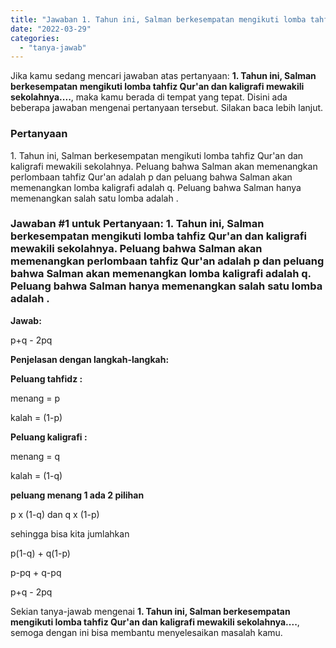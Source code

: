 ```yaml
---
title: "Jawaban 1. Tahun ini, Salman berkesempatan mengikuti lomba tahfiz Qur'an dan kaligrafi mewakili sekolahnya...."
date: "2022-03-29"
categories: 
  - "tanya-jawab"
---
```


Jika kamu sedang mencari jawaban atas pertanyaan: **1\. Tahun ini, Salman berkesempatan mengikuti lomba tahfiz Qur'an dan kaligrafi mewakili sekolahnya....**, maka kamu berada di tempat yang tepat. Disini ada beberapa jawaban mengenai pertanyaan tersebut. Silakan baca lebih lanjut.

### Pertanyaan

1\. Tahun ini, Salman berkesempatan mengikuti lomba tahfiz Qur'an dan kaligrafi mewakili sekolahnya. Peluang bahwa Salman akan memenangkan perlombaan tahfiz Qur'an adalah p dan peluang bahwa Salman akan memenangkan lomba kaligrafi adalah q. Peluang bahwa Salman hanya memenangkan salah satu lomba adalah .​

### Jawaban #1 untuk Pertanyaan: 1. Tahun ini, Salman berkesempatan mengikuti lomba tahfiz Qur'an dan kaligrafi mewakili sekolahnya. Peluang bahwa Salman akan memenangkan perlombaan tahfiz Qur'an adalah p dan peluang bahwa Salman akan memenangkan lomba kaligrafi adalah q. Peluang bahwa Salman hanya memenangkan salah satu lomba adalah .​

**Jawab:**

p+q - 2pq

**Penjelasan dengan langkah-langkah:**

**Peluang tahfidz :**

menang = p

kalah = (1-p)

**Peluang kaligrafi :**

menang = q

kalah = (1-q)

**peluang menang 1 ada 2 pilihan**

p x (1-q) dan q x (1-p)

sehingga bisa kita jumlahkan

p(1-q) + q(1-p)

p-pq + q-pq

p+q - 2pq

Sekian tanya-jawab mengenai **1\. Tahun ini, Salman berkesempatan mengikuti lomba tahfiz Qur'an dan kaligrafi mewakili sekolahnya....**, semoga dengan ini bisa membantu menyelesaikan masalah kamu.
